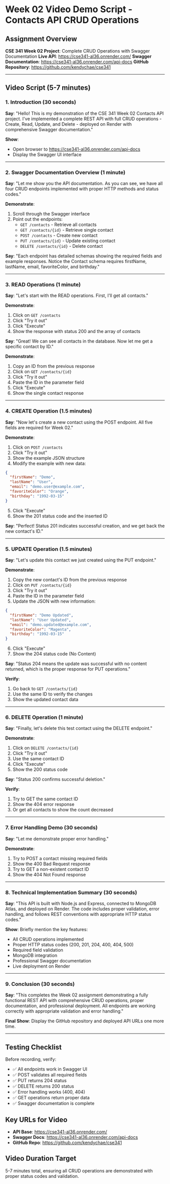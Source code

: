 # Week 02 Video Demo Script - Contacts API CRUD Operations

## Assignment Overview

**CSE 341 Week 02 Project**: Complete CRUD Operations with Swagger Documentation
**Live API**: https://cse341-al36.onrender.com/
**Swagger Documentation**: https://cse341-al36.onrender.com/api-docs
**GitHub Repository**: https://github.com/kendychae/cse341

---

## Video Script (5-7 minutes)

### 1. Introduction (30 seconds)

**Say**: "Hello! This is my demonstration of the CSE 341 Week 02 Contacts API project. I've implemented a complete REST API with full CRUD operations - Create, Read, Update, and Delete - deployed on Render with comprehensive Swagger documentation."

**Show**:

- Open browser to https://cse341-al36.onrender.com/api-docs
- Display the Swagger UI interface

---

### 2. Swagger Documentation Overview (1 minute)

**Say**: "Let me show you the API documentation. As you can see, we have all four CRUD endpoints implemented with proper HTTP methods and status codes."

**Demonstrate**:

1. Scroll through the Swagger interface
2. Point out the endpoints:
   - `GET /contacts` - Retrieve all contacts
   - `GET /contacts/{id}` - Retrieve single contact
   - `POST /contacts` - Create new contact
   - `PUT /contacts/{id}` - Update existing contact
   - `DELETE /contacts/{id}` - Delete contact

**Say**: "Each endpoint has detailed schemas showing the required fields and example responses. Notice the Contact schema requires firstName, lastName, email, favoriteColor, and birthday."

---

### 3. READ Operations (1 minute)

**Say**: "Let's start with the READ operations. First, I'll get all contacts."

**Demonstrate**:

1. Click on `GET /contacts`
2. Click "Try it out"
3. Click "Execute"
4. Show the response with status 200 and the array of contacts

**Say**: "Great! We can see all contacts in the database. Now let me get a specific contact by ID."

**Demonstrate**:

1. Copy an ID from the previous response
2. Click on `GET /contacts/{id}`
3. Click "Try it out"
4. Paste the ID in the parameter field
5. Click "Execute"
6. Show the single contact response

---

### 4. CREATE Operation (1.5 minutes)

**Say**: "Now let's create a new contact using the POST endpoint. All five fields are required for Week 02."

**Demonstrate**:

1. Click on `POST /contacts`
2. Click "Try it out"
3. Show the example JSON structure
4. Modify the example with new data:

```json
{
  "firstName": "Demo",
  "lastName": "User",
  "email": "demo.user@example.com",
  "favoriteColor": "Orange",
  "birthday": "1992-03-15"
}
```

5. Click "Execute"
6. Show the 201 status code and the inserted ID

**Say**: "Perfect! Status 201 indicates successful creation, and we get back the new contact's ID."

---

### 5. UPDATE Operation (1.5 minutes)

**Say**: "Let's update this contact we just created using the PUT endpoint."

**Demonstrate**:

1. Copy the new contact's ID from the previous response
2. Click on `PUT /contacts/{id}`
3. Click "Try it out"
4. Paste the ID in the parameter field
5. Update the JSON with new information:

```json
{
  "firstName": "Demo Updated",
  "lastName": "User Updated",
  "email": "demo.updated@example.com",
  "favoriteColor": "Magenta",
  "birthday": "1992-03-15"
}
```

6. Click "Execute"
7. Show the 204 status code (No Content)

**Say**: "Status 204 means the update was successful with no content returned, which is the proper response for PUT operations."

**Verify**:

1. Go back to `GET /contacts/{id}`
2. Use the same ID to verify the changes
3. Show the updated contact data

---

### 6. DELETE Operation (1 minute)

**Say**: "Finally, let's delete this test contact using the DELETE endpoint."

**Demonstrate**:

1. Click on `DELETE /contacts/{id}`
2. Click "Try it out"
3. Use the same contact ID
4. Click "Execute"
5. Show the 200 status code

**Say**: "Status 200 confirms successful deletion."

**Verify**:

1. Try to GET the same contact ID
2. Show the 404 error response
3. Or get all contacts to show the count decreased

---

### 7. Error Handling Demo (30 seconds)

**Say**: "Let me demonstrate proper error handling."

**Demonstrate**:

1. Try to POST a contact missing required fields
2. Show the 400 Bad Request response
3. Try to GET a non-existent contact ID
4. Show the 404 Not Found response

---

### 8. Technical Implementation Summary (30 seconds)

**Say**: "This API is built with Node.js and Express, connected to MongoDB Atlas, and deployed on Render. The code includes proper validation, error handling, and follows REST conventions with appropriate HTTP status codes."

**Show**: Briefly mention the key features:

- All CRUD operations implemented
- Proper HTTP status codes (200, 201, 204, 400, 404, 500)
- Required field validation
- MongoDB integration
- Professional Swagger documentation
- Live deployment on Render

---

### 9. Conclusion (30 seconds)

**Say**: "This completes the Week 02 assignment demonstrating a fully functional REST API with comprehensive CRUD operations, proper documentation, and professional deployment. All endpoints are working correctly with appropriate validation and error handling."

**Final Show**: Display the GitHub repository and deployed API URLs one more time.

---

## Testing Checklist

Before recording, verify:

- ✅ All endpoints work in Swagger UI
- ✅ POST validates all required fields
- ✅ PUT returns 204 status
- ✅ DELETE returns 200 status
- ✅ Error handling works (400, 404)
- ✅ GET operations return proper data
- ✅ Swagger documentation is complete

## Key URLs for Video

- **API Base**: https://cse341-al36.onrender.com/
- **Swagger Docs**: https://cse341-al36.onrender.com/api-docs
- **GitHub Repo**: https://github.com/kendychae/cse341

## Video Duration Target

5-7 minutes total, ensuring all CRUD operations are demonstrated with proper status codes and validation.
